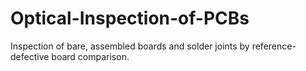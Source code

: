 # Optical-Inspection-of-PCBs
Inspection of bare, assembled boards and solder joints by reference-defective board comparison.
